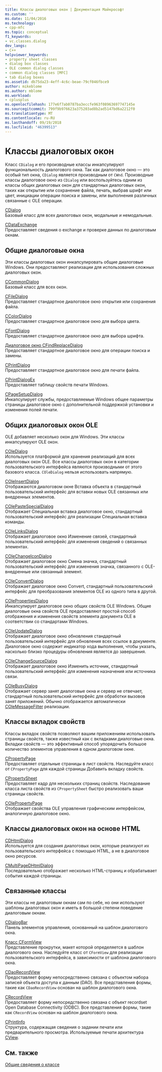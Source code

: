 ```yaml
---
title: Классы диалоговых окон | Документация Майкрософт
ms.custom: ''
ms.date: 11/04/2016
ms.technology:
- cpp-mfc
ms.topic: conceptual
f1_keywords:
- vc.classes.dialog
dev_langs:
- C++
helpviewer_keywords:
- property sheet classes
- dialog box classes
- OLE common dialog classes
- common dialog classes [MFC]
- tab dialog boxes
ms.assetid: db75da23-4eff-4c6c-beae-79cf046fbce9
author: mikeblome
ms.author: mblome
ms.workload:
- cplusplus
ms.openlocfilehash: 177e6f7ab0787ba3eccfe963f08963697747145e
ms.sourcegitcommit: 799f9b976623a375203ad8b2ad5147bd6a2212f0
ms.translationtype: MT
ms.contentlocale: ru-RU
ms.lasthandoff: 09/19/2018
ms.locfileid: "46399513"
---
```

# <a name="dialog-box-classes"></a>Классы диалоговых окон

Класс `CDialog` и его производные классы инкапсулируют функциональность диалогового окна. Так как диалоговое окно — это особый тип окна, `CDialog` является производным от `CWnd`. Производные классы диалоговое окно из `CDialog` или воспользуйтесь одним из классы общих диалоговых окон для стандартных диалоговых окон, таких как открытие или сохранение файла, печать, выбрав шрифт или цвет, инициации операции поиска и замены, или выполнения различных связанные с OLE операции.

[CDialog](../mfc/reference/cdialog-class.md)<br/>
Базовый класс для всех диалоговых окон, модальные и немодальные.

[CDataExchange](../mfc/reference/cdataexchange-class.md)<br/>
Предоставляет сведения о exchange и проверке данных по диалоговым окнам.

## <a name="common-dialogs"></a>Общие диалоговые окна

Эти классы диалоговых окон инкапсулировать общие диалоговые Windows. Они предоставляют реализации для использования сложных диалоговых окон.

[CCommonDialog](../mfc/reference/ccommondialog-class.md)<br/>
Базовый класс для всех окон.

[CFileDialog](../mfc/reference/cfiledialog-class.md)<br/>
Предоставляет стандартное диалоговое окно открытия или сохранения файла.

[CColorDialog](../mfc/reference/ccolordialog-class.md)<br/>
Предоставляет стандартное диалоговое окно для выбора цвета.

[CFontDialog](../mfc/reference/cfontdialog-class.md)<br/>
Предоставляет стандартное диалоговое окно для выбора шрифта.

[Диалоговое окно CFindReplaceDialog](../mfc/reference/cfindreplacedialog-class.md)<br/>
Предоставляет стандартное диалоговое окно для операции поиска и замены.

[CPrintDialog](../mfc/reference/cprintdialog-class.md)<br/>
Предоставляет стандартное диалоговое окно для печати файла.

[CPrintDialogEx](../mfc/reference/cprintdialogex-class.md)<br/>
Предоставляет таблицу свойств печати Windows.

[CPageSetupDialog](../mfc/reference/cpagesetupdialog-class.md)<br/>
Инкапсулирует службы, предоставляемые Windows общее параметры страницы диалоговое окно с дополнительной поддержкой установки и изменения полей печати.

## <a name="ole-common-dialogs"></a>Общих диалоговых окон OLE

OLE добавляет несколько окон для Windows. Эти классы инкапсулируют OLE окон.

[COleDialog](../mfc/reference/coledialog-class.md)<br/>
Используется платформой для хранения реализаций для всех диалоговых окон OLE. Все классы диалоговых окон в категории пользовательского интерфейса являются производными от этого базового класса. `COleDialog` нельзя использовать напрямую.

[COleInsertDialog](../mfc/reference/coleinsertdialog-class.md)<br/>
Отображаются диалоговом окне Вставка объекта в стандартный пользовательский интерфейс для вставки новых OLE связанных или внедренных элементов.

[COlePasteSpecialDialog](../mfc/reference/colepastespecialdialog-class.md)<br/>
Отображает Специальная вставка диалоговое окно, стандартный пользовательский интерфейс для реализации Специальная вставка команды.

[COleLinksDialog](../mfc/reference/colelinksdialog-class.md)<br/>
Отображает диалоговое окно Изменение связей, стандартный пользовательский интерфейс для изменения сведений о связанных элементах.

[COleChangeIconDialog](../mfc/reference/colechangeicondialog-class.md)<br/>
Отображает диалоговое окно Смена значка, стандартный пользовательский интерфейс для изменения значка, связанного с OLE-внедренные или связанный элемент.

[COleConvertDialog](../mfc/reference/coleconvertdialog-class.md)<br/>
Отображает диалоговое окно Convert, стандартный пользовательский интерфейс для преобразования элементов OLE из одного типа в другой.

[COlePropertiesDialog](../mfc/reference/colepropertiesdialog-class.md)<br/>
Инкапсулирует диалоговое окно общих свойств OLE Windows. Общие диалоговые окна свойств OLE предоставляют простой способ отображения и изменения свойств элемента документа OLE в соответствии со стандартами Windows.

[COleUpdateDialog](../mfc/reference/coleupdatedialog-class.md)<br/>
Отображает диалоговое окно обновления стандартный пользовательский интерфейс для обновления всех ссылок в документе. Диалоговое окно содержит индикатор хода выполнения, чтобы указать, насколько близко процедуры обновления является до завершения.

[COleChangeSourceDialog](../mfc/reference/colechangesourcedialog-class.md)<br/>
Отображает диалоговое окно Изменить источник, стандартный пользовательский интерфейс для изменения назначения или источника связи.

[COleBusyDialog](../mfc/reference/colebusydialog-class.md)<br/>
Отображает сервер занят диалоговые окна и сервер не отвечает, стандартный пользовательский интерфейс для обработки вызовов занят приложений. Обычно отображается автоматически [COleMessageFilter](../mfc/reference/colemessagefilter-class.md) реализации.

## <a name="property-sheet-classes"></a>Классы вкладок свойств

Классы вкладок свойств позволяют вашим приложениям использовать страницы свойств, также известный как с вкладками диалоговые окна. Вкладки свойств — это эффективный способ упорядочить большое количество элементов управления в одном диалоговом окне.

[CPropertyPage](../mfc/reference/cpropertypage-class.md)<br/>
Предоставляет отдельные страницы в лист свойств. Наследуйте класс от `CPropertyPage` для каждой страницы Добавить вкладку свойств.

[CPropertySheet](../mfc/reference/cpropertysheet-class.md)<br/>
Предоставляет кадр для нескольких страниц свойств. Наследование класса листа свойств из `CPropertySheet` быстро реализовать ваши страницы свойств.

[COlePropertyPage](../mfc/reference/colepropertypage-class.md)<br/>
Отображает свойства OLE управления графическим интерфейсом, аналогичную диалоговое окно.

## <a name="html-based-dialog-classes"></a>Классы диалоговых окон на основе HTML

[CDHtmlDialog](../mfc/reference/cdhtmldialog-class.md)<br/>
Используется для создания диалоговых окон, которые реализуют их пользовательского интерфейса с помощью HTML, а не в диалоговое окно ресурсов.

[CMultiPageDHtmlDialog](../mfc/reference/cmultipagedhtmldialog-class.md)<br/>
Последовательно отображает несколько HTML-страниц и обрабатывает события каждой страницы.

## <a name="related-classes"></a>Связанные классы

Эти классы не диалоговым окнам сам по себе, но они используют шаблоны диалоговых окон и иметь в большой степени поведение диалоговым окнам.

[CDialogBar](../mfc/reference/cdialogbar-class.md)<br/>
Панель элементов управления, основанный на шаблон диалогового окна.

[Класс CFormView](../mfc/reference/cformview-class.md)<br/>
Представление прокрутки, макет которой определяется в шаблон диалогового окна. Наследуйте класс от `CFormView` для реализации пользовательского интерфейса, в зависимости от шаблона диалогового окна.

[CDaoRecordView](../mfc/reference/cdaorecordview-class.md)<br/>
Предоставляет форму непосредственно связана с объектом набора записей объекта доступа к данным (DAO). Все представления формы, такие как `CDaoRecordView` основан на шаблон диалогового окна.

[CRecordView](../mfc/reference/crecordview-class.md)<br/>
Предоставляет форму непосредственно связана с объект recordset Open Database Connectivity (ODBC). Все представления формы, такие как `CRecordView` основан на шаблон диалогового окна.

[CPrintInfo](../mfc/reference/cprintinfo-structure.md)<br/>
Структура, содержащая сведения о задании печати или предварительного просмотра. Используемые печати архитектура [CView](../mfc/reference/cview-class.md).

## <a name="see-also"></a>См. также

[Общие сведения о классе](../mfc/class-library-overview.md)


